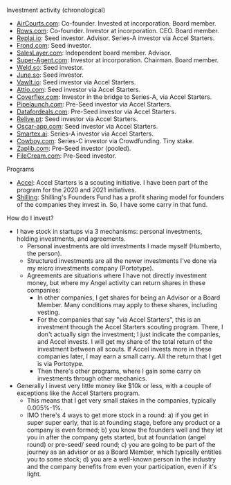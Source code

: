 Investment activity (chronological)

- [AirCourts.com](https://aircourts.com): Co-founder. Invested at incorporation. Board member.
- [Rows.com](https://rows.com): Co-founder. Investor at incorporation. CEO. Board member.
- [Replai.io](https://replai.io): Seed investor. Advisor. Series-A investor via Accel Starters.
- [Frond.com](https://frond.com): Seed investor.
- [SalesLayer.com](https://saleslayer.com): Independent board member. Advisor.
- [Super-Agent.com](https://super-agent.com): Investor at incorporation. Chairman. Board member.
- [Weld.so](https://weld.so): Seed investor.
- [June.so](https://june.so): Seed investor.
- [Vawlt.io](https://vawlt.io): Seed investor via Accel Starters. 
- [Attio.com](https://attio.com): Seed investor via Accel Starters.
- [Coverflex.com](https://coverflex.com): Investor in the bridge to Series-A, via Accel Starters.
- [Pipelaunch.com](https://pipelaunch.com): Pre-Seed investor via Accel Starters.
- [Datafordeals.com](https://datafordeals.com): Pre-Seed investor via Accel Starters.
- [Relive.pt](https://relive.pt): Seed investor via Accel Starters.
- [Oscar-app.com](https://oscar-app.com): Seed investor via Accel Starters.
- [Smartex.ai](https://smartex.ai): Series-A investor via Accel Starters.
- [Cowboy.com](https://cowboy.com): Series-C investor via Crowdfunding. Tiny stake.
- [Zaplib.com](https://zaplib.com): Pre-Seed investor (pooled).
- [FileCream.com](https://filecream.com): Pre-Seed investor.

Programs
- [Accel](https://accel.com): Accel Starters is a scouting initiative. I have been part of the program for the 2020 and 2021 initiatives.
- [Shilling](https://shilling.vc): Shilling's Founders Fund has a profit sharing model for founders of the companies they invest in. So, I have some carry in that fund. 

How do I invest?
- I have stock in startups via 3 mechanisms: personal investments, holding investments, and agreements.
    - Personal investments are old investments I made myself (Humberto, the person). 
    - Structured investments are all the newer investments I've done via my micro investments company (Portotype).
    - Agreements are situations where I have not directly investment money, but where my Angel activity can return shares in these companies:
        - In other companies, I get shares for being an Advisor or a Board Member. Many conditions may apply to these shares, including vesting.
        - For the companies that say "via Accel Starters", this is an investment through the Accel Starters scouting program. There, I don't actually sign the investment; I just indicate the companies, and Accel invests. I will get my share of the total return of the investment between all scouts. If Accel invests more in these companies later, I may earn a small carry. All the return that I get is via Portotype.
        - Then there's other programs, where I gain some carry on investments through other mechanics.    
- Generally I invest very little money like $10k or less, with a couple of exceptions like the Accel Starters program. 
    - This means that I get very small stakes in the companies, typically 0.005%-1%.
    - IMO there's 4 ways to get more stock in a round: a) if you get in super super early, that is at founding stage, before any product or a company is even formed; b) you know the founders well and they let you in after the company gets started, but at foundation (angel round) or pre-seed/ seed round; c) you are going to be part of the journey as an advisor or as a Board Member, which typically entitles you to some stock; d) you are a well-known person in the industry and the company benefits from even your participation, even if it's light.
